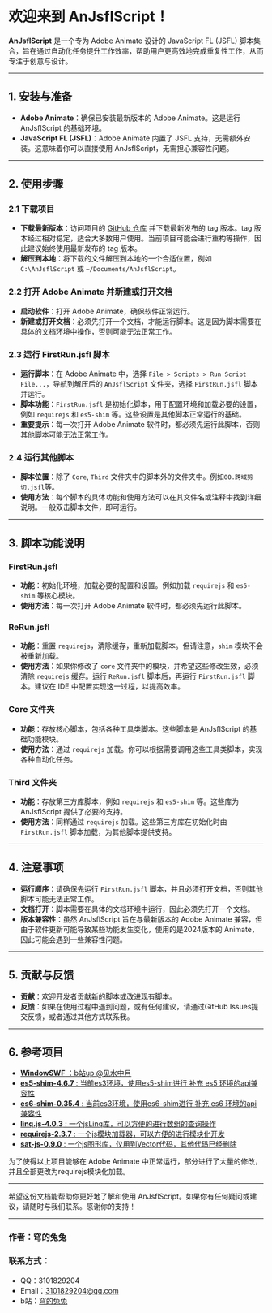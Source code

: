 
# 欢迎来到 AnJsflScript！

**AnJsflScript** 是一个专为 Adobe Animate 设计的 JavaScript FL (JSFL) 脚本集合，旨在通过自动化任务提升工作效率，帮助用户更高效地完成重复性工作，从而专注于创意与设计。

***

## 1. 安装与准备

* **Adobe Animate**：确保已安装最新版本的 Adobe Animate。这是运行 AnJsflScript 的基础环境。
* **JavaScript FL (JSFL)**：Adobe Animate 内置了 JSFL 支持，无需额外安装。这意味着你可以直接使用 AnJsflScript，无需担心兼容性问题。

***

## 2. 使用步骤

### 2.1 下载项目

* **下载最新版本**：访问项目的 [GitHub 仓库](https://github.com/rabit2022/AnJsflScript) 并下载最新发布的 tag 版本。tag 版本经过相对稳定，适合大多数用户使用。当前项目可能会进行重构等操作，因此建议始终使用最新发布的 tag 版本。
* **解压到本地**：将下载的文件解压到本地的一个合适位置，例如 `C:\AnJsflScript` 或 `~/Documents/AnJsflScript`。

### 2.2 打开 Adobe Animate 并新建或打开文档

* **启动软件**：打开 Adobe Animate，确保软件正常运行。
* **新建或打开文档**：必须先打开一个文档，才能运行脚本。这是因为脚本需要在具体的文档环境中操作，否则可能无法正常工作。

### 2.3 运行 FirstRun.jsfl 脚本

* **运行脚本**：在 Adobe Animate 中，选择 `File > Scripts > Run Script File...`，导航到解压后的 `AnJsflScript` 文件夹，选择 `FirstRun.jsfl` 脚本并运行。
* **脚本功能**：`FirstRun.jsfl` 是初始化脚本，用于配置环境和加载必要的设置，例如 `requirejs` 和 `es5-shim` 等。这些设置是其他脚本正常运行的基础。
* **重要提示**：每一次打开 Adobe Animate 软件时，都必须先运行此脚本，否则其他脚本可能无法正常工作。

### 2.4 运行其他脚本

* **脚本位置**：除了 `Core`, `Third` 文件夹中的脚本外的文件夹中。例如`00.跨域剪切.jsfl`等。
* **使用方法**：每个脚本的具体功能和使用方法可以在其文件名或注释中找到详细说明。一般双击脚本文件，即可运行。

***

## 3. 脚本功能说明

### FirstRun.jsfl

* **功能**：初始化环境，加载必要的配置和设置。例如加载 `requirejs` 和 `es5-shim` 等核心模块。
* **使用方法**：每一次打开 Adobe Animate 软件时，都必须先运行此脚本。

### ReRun.jsfl

* **功能**：重置 `requirejs`，清除缓存，重新加载脚本。但请注意，`shim` 模块不会被重新加载。
* **使用方法**：如果你修改了 `core` 文件夹中的模块，并希望这些修改生效，必须清除 `requirejs` 缓存。运行 `ReRun.jsfl` 脚本后，再运行 `FirstRun.jsfl` 脚本。建议在 IDE 中配置实现这一过程，以提高效率。

### Core 文件夹

* **功能**：存放核心脚本，包括各种工具类脚本。这些脚本是 AnJsflScript 的基础功能模块。
* **使用方法**：通过 `requirejs` 加载。你可以根据需要调用这些工具类脚本，实现各种自动化任务。

### Third 文件夹

* **功能**：存放第三方库脚本，例如 `requirejs` 和 `es5-shim` 等。这些库为 AnJsflScript 提供了必要的支持。
* **使用方法**：同样通过 `requirejs` 加载。这些第三方库在初始化时由 `FirstRun.jsfl` 脚本加载，为其他脚本提供支持。

***

## 4. 注意事项

* **运行顺序**：请确保先运行 `FirstRun.jsfl` 脚本，并且必须打开文档，否则其他脚本可能无法正常工作。
* **文档打开**：脚本需要在具体的文档环境中运行，因此必须先打开一个文档。
* **版本兼容性**：虽然 AnJsflScript 旨在与最新版本的 Adobe Animate 兼容，但由于软件更新可能导致某些功能发生变化，使用的是2024版本的 Animate，因此可能会遇到一些兼容性问题。

***

## 5. 贡献与反馈

* **贡献**：欢迎开发者贡献新的脚本或改进现有脚本。
* **反馈**：如果在使用过程中遇到问题，或有任何建议，请通过GitHub Issues提交反馈，或者通过其他方式联系我。

***



## 6. 参考项目

* [**WindowSWF** ：b站up @见水中月](https://gitee.com/ninge/WindowSWF/tree/master/)
* [**es5-shim-4.6.7** : 当前es3环境，使用es5-shim进行 补充 es5 环境的api兼容性](https://github.com/es-shims/es5-shim)
* [**es6-shim-0.35.4** : 当前es3环境，使用es6-shim进行 补充 es6 环境的api兼容性](https://github.com/es-shims/es6-shim)
* [**linq.js-4.0.3** : 一个jsLinq库，可以方便的进行数组的查询操作](https://github.com/neuecc/linq.js)
* [**requirejs-2.3.7** : 一个js模块加载器，可以方便的进行模块化开发](https://github.com/requirejs/requirejs)
* [**sat-js-0.9.0** : 一个js图形库，仅用到Vector代码，其他代码已经删除](https://github.com/jriecken/sat-js)

为了使得以上项目能够在 Adobe Animate 中正常运行，部分进行了大量的修改，并且全部更改为requirejs模块化加载。

***

希望这份文档能帮助你更好地了解和使用 AnJsflScript。如果你有任何疑问或建议，请随时与我们联系。感谢你的支持！

***
### 作者：穹的兔兔
### 联系方式：
* QQ：3101829204
* Email：3101829204@qq.com
* b站：[穹的兔兔](https://space.bilibili.com/453222786?spm_id_from=333.788.0.0)

